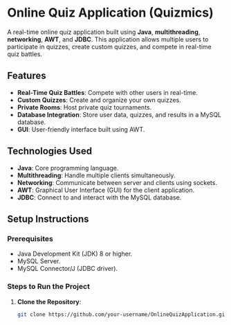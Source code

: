 # Online Quiz Application (Quizmics)

A real-time online quiz application built using **Java**, **multithreading**, **networking**, **AWT**, and **JDBC**. This application allows multiple users to participate in quizzes, create custom quizzes, and compete in real-time quiz battles.

## Features
- **Real-Time Quiz Battles**: Compete with other users in real-time.
- **Custom Quizzes**: Create and organize your own quizzes.
- **Private Rooms**: Host private quiz tournaments.
- **Database Integration**: Store user data, quizzes, and results in a MySQL database.
- **GUI**: User-friendly interface built using AWT.

## Technologies Used
- **Java**: Core programming language.
- **Multithreading**: Handle multiple clients simultaneously.
- **Networking**: Communicate between server and clients using sockets.
- **AWT**: Graphical User Interface (GUI) for the client application.
- **JDBC**: Connect to and interact with the MySQL database.

## Setup Instructions

### Prerequisites
- Java Development Kit (JDK) 8 or higher.
- MySQL Server.
- MySQL Connector/J (JDBC driver).

### Steps to Run the Project
1. **Clone the Repository**:
   ```bash
   git clone https://github.com/your-username/OnlineQuizApplication.git
